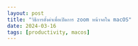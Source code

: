 ```yaml
---
layout: post
title: "วิธีการตั้งค่าเพื่อเปิดการ zoom หน้าจอใน macOS"
date: 2024-03-16
tags: [productivity, macos]
---
```

